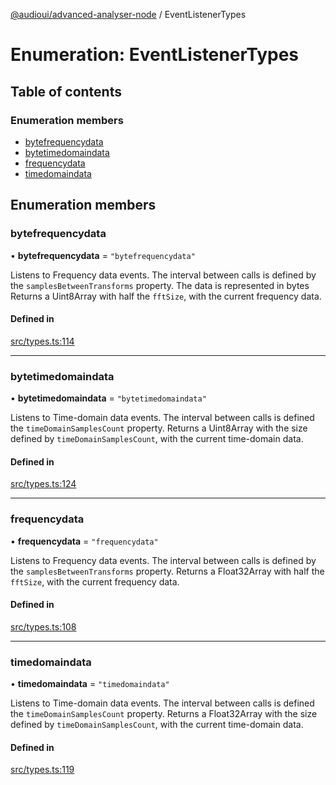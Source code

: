 [@audioui/advanced-analyser-node](../DOC.md) / EventListenerTypes

# Enumeration: EventListenerTypes

## Table of contents

### Enumeration members

- [bytefrequencydata](EventListenerTypes.md#bytefrequencydata)
- [bytetimedomaindata](EventListenerTypes.md#bytetimedomaindata)
- [frequencydata](EventListenerTypes.md#frequencydata)
- [timedomaindata](EventListenerTypes.md#timedomaindata)

## Enumeration members

### bytefrequencydata

• **bytefrequencydata** = `"bytefrequencydata"`

Listens to Frequency data events. The interval between calls is defined by the `samplesBetweenTransforms` property.
The data is represented in bytes
Returns a Uint8Array with half the `fftSize`, with the current frequency data.

#### Defined in

[src/types.ts:114](https://github.com/ju-faria/advanced-analyser-node/blob/e49d444/src/types.ts#L114)

___

### bytetimedomaindata

• **bytetimedomaindata** = `"bytetimedomaindata"`

Listens to Time-domain data events. The interval between calls is defined the `timeDomainSamplesCount` property.
Returns a Uint8Array with the size defined by `timeDomainSamplesCount`, with the current time-domain data.

#### Defined in

[src/types.ts:124](https://github.com/ju-faria/advanced-analyser-node/blob/e49d444/src/types.ts#L124)

___

### frequencydata

• **frequencydata** = `"frequencydata"`

Listens to Frequency data events. The interval between calls is defined by the `samplesBetweenTransforms` property.
Returns a Float32Array with half the `fftSize`, with the current frequency data.

#### Defined in

[src/types.ts:108](https://github.com/ju-faria/advanced-analyser-node/blob/e49d444/src/types.ts#L108)

___

### timedomaindata

• **timedomaindata** = `"timedomaindata"`

Listens to Time-domain data events. The interval between calls is defined the `timeDomainSamplesCount` property.
Returns a Float32Array with the size defined by `timeDomainSamplesCount`, with the current time-domain data.

#### Defined in

[src/types.ts:119](https://github.com/ju-faria/advanced-analyser-node/blob/e49d444/src/types.ts#L119)
